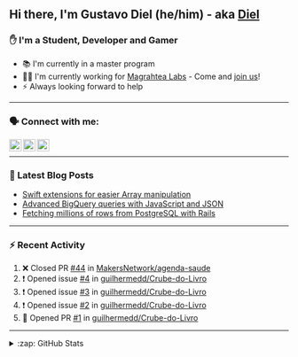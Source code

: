 ## Hi there, I'm Gustavo Diel (he/him) - aka [Diel](https://diel.dev)

### ✋ I'm a Student, Developer and Gamer
- 📚 I'm currently in a master program
- 👨‍💻 I'm currently working for [Magrahtea Labs](https://magrathealabs.com) - Come and [join us](https://careers.magrathealabs.com)!
- ⚡️ Always looking forward to help

---

### 🗣 Connect with me:

[<img align="left" alt="Diel | Twitter" width="22px" src="https://cdn.jsdelivr.net/npm/simple-icons@v3/icons/twitter.svg" />][twitter]
[<img align="left" alt="Diel | LinkedIn" width="22px" src="https://cdn.jsdelivr.net/npm/simple-icons@v3/icons/linkedin.svg" />][linkedin]
[<img align="left" alt="Diel | Instagram" width="22px" src="https://cdn.jsdelivr.net/npm/simple-icons@v3/icons/instagram.svg" />][instagram]

<br />

---

### 📘 Latest Blog Posts
<!-- BLOG-POST-LIST:START -->
- [Swift extensions  for easier Array manipulation](https://blog.magrathealabs.com/swift-extensions-for-easier-array-manipulation-f5bb72167544?source=rss-33f9281bad5b------2)
- [Advanced BigQuery queries with JavaScript and JSON](https://blog.magrathealabs.com/advanced-bigquery-queries-with-javascript-and-json-e02fb58f38cb?source=rss-33f9281bad5b------2)
- [Fetching millions of rows from PostgreSQL with Rails](https://blog.magrathealabs.com/fetching-millions-of-rows-from-postgresql-with-rails-70c0cec1b6f5?source=rss-33f9281bad5b------2)
<!-- BLOG-POST-LIST:END -->

---

### :zap: Recent Activity

<!--START_SECTION:activity-->
1. ❌ Closed PR [#44](https://github.com/MakersNetwork/agenda-saude/pull/44) in [MakersNetwork/agenda-saude](https://github.com/MakersNetwork/agenda-saude)
2. ❗️ Opened issue [#4](https://github.com/guilhermedd/Crube-do-Livro/issues/4) in [guilhermedd/Crube-do-Livro](https://github.com/guilhermedd/Crube-do-Livro)
3. ❗️ Opened issue [#3](https://github.com/guilhermedd/Crube-do-Livro/issues/3) in [guilhermedd/Crube-do-Livro](https://github.com/guilhermedd/Crube-do-Livro)
4. ❗️ Opened issue [#2](https://github.com/guilhermedd/Crube-do-Livro/issues/2) in [guilhermedd/Crube-do-Livro](https://github.com/guilhermedd/Crube-do-Livro)
5. 💪 Opened PR [#1](https://github.com/guilhermedd/Crube-do-Livro/pull/1) in [guilhermedd/Crube-do-Livro](https://github.com/guilhermedd/Crube-do-Livro)
<!--END_SECTION:activity-->

---

<details>
  <summary>:zap: GitHub Stats</summary>

  <img align="left" alt="GitHub Stats" src="https://github-readme-stats.vercel.app/api?username=gustavodiel&show_icons=true&hide_border=true&count_private=true" />
  <img align="left" alt="GitHub Stats" src="https://github-readme-stats.vercel.app/api/top-langs/?username=gustavodiel" />

</details>

[website]: https://diel.dev
[twitter]: https://twitter.com/gu_diel16
[instagram]: https://instagram.com/gtd1696
[linkedin]: https://br.linkedin.com/in/gustavodiel